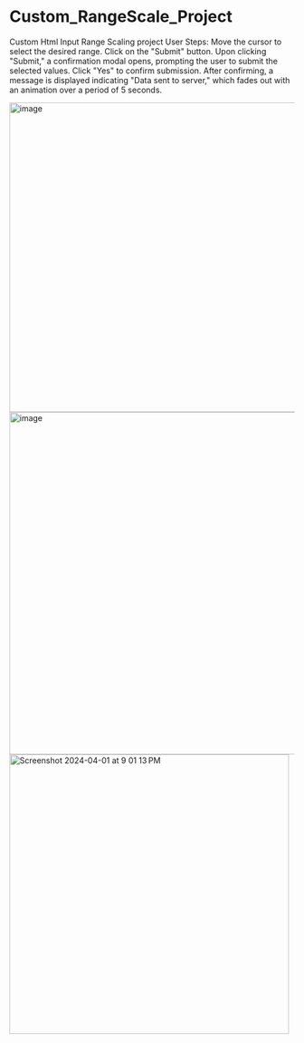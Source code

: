 # Custom_RangeScale_Project
 Custom Html Input Range Scaling project
User Steps:
Move the cursor to select the desired range.
Click on the "Submit" button.
Upon clicking "Submit," a confirmation modal opens, prompting the user to submit the selected values.
Click "Yes" to confirm submission.
After confirming, a message is displayed indicating "Data sent to server," which fades out with an animation over a period of 5 seconds.

<img width="547" alt="image" src="https://github.com/shashankgopalakrishna/Custom_RangeScale_Project/assets/143437355/d9a55d9a-57a3-4b39-9e55-485ea9ff5703">

<img width="605" alt="image" src="https://github.com/shashankgopalakrishna/Custom_RangeScale_Project/assets/143437355/890d1831-8537-4ac3-9ab6-5686731c33b4">

<img width="494" alt="Screenshot 2024-04-01 at 9 01 13 PM" src="https://github.com/shashankgopalakrishna/Custom_RangeScale_Project/assets/143437355/e7ba5ebe-f614-4ded-8ed2-b7fd9e4f6a81">





